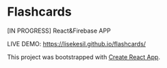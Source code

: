 # Flashcards

[IN PROGRESS] 
React&Firebase APP

LIVE DEMO: https://lisekesil.github.io/flashcards/

This project was bootstrapped with [Create React App](https://github.com/facebook/create-react-app).
